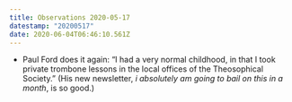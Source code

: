 ```yaml
---
title: Observations 2020-05-17
datestamp: "20200517"
date: 2020-06-04T06:46:10.561Z
---
```

- Paul Ford does it again: “I had a very normal childhood, in that I took private trombone lessons in the local offices of the Theosophical Society.” (His new newsletter, *i absolutely am going to bail on this in a month*, is so good.)